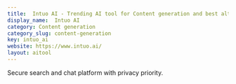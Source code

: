 ```yaml
---
title:  Intuo AI - Trending AI tool for Content generation and best alternatives
display_name:  Intuo AI
category: Content generation
category_slug: content-generation
key: intuo_ai
website: https://www.intuo.ai/
layout: aitool
---
```


Secure search and chat platform with privacy priority.
